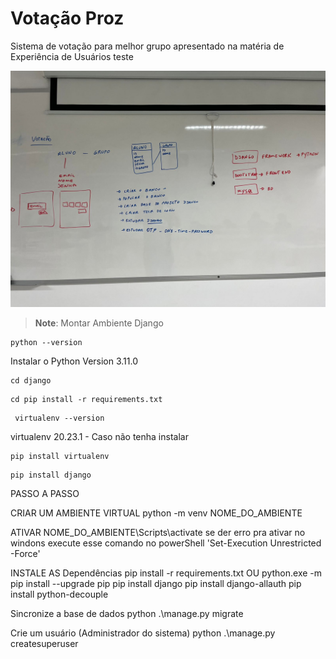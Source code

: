 # Votação Proz
Sistema de votação para melhor grupo apresentado na matéria de Experiência de Usuários
teste

![alt text](https://github.com/pedrorafante/votacao-proz/blob/main/img/Desenho%20inicial.jpeg?raw=true)

>
> **Note**: Montar Ambiente Django
```console
python --version
```
Instalar o Python Version 3.11.0

```console
cd django
```
 
```console
cd pip install -r requirements.txt
```



```console
 virtualenv --version
```
virtualenv 20.23.1 - Caso não tenha instalar 
```console
pip install virtualenv
```


```console
pip install django
```

PASSO A PASSO 

CRIAR UM AMBIENTE VIRTUAL
python -m venv NOME_DO_AMBIENTE

ATIVAR 
NOME_DO_AMBIENTE\Scripts\activate
se der erro pra ativar no windons execute esse comando no powerShell 'Set-Execution Unrestricted -Force'

INSTALE AS Dependências
pip install -r requirements.txt
OU
python.exe -m pip install --upgrade pip
pip install django
pip install django-allauth
pip install python-decouple


Sincronize a base de dados
python .\manage.py migrate 

Crie um usuário (Administrador do sistema)
python .\manage.py createsuperuser 

